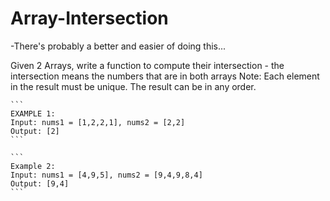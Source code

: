 # Array-Intersection

-There's probably a better and easier of doing this...


Given 2 Arrays, write a function to compute their intersection - the intersection means the numbers that are in both arrays
Note:
Each element in the result must be unique.
The result can be in any order.
	
	```
	EXAMPLE 1:
	Input: nums1 = [1,2,2,1], nums2 = [2,2]
	Output: [2]
	```

	```
	Example 2:
	Input: nums1 = [4,9,5], nums2 = [9,4,9,8,4]
	Output: [9,4]
	```
